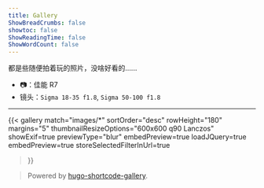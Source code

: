 ```yaml
---
title: Gallery
ShowBreadCrumbs: false
showtoc: false
ShowReadingTime: false
ShowWordCount: false
---
```


都是些随便拍着玩的照片，没啥好看的......

- 📷️：佳能 R7
- 镜头：`Sigma 18-35 f1.8`, `Sigma 50-100 f1.8`

----

{{< 
    gallery
    match="images/*"
    sortOrder="desc"
    rowHeight="180"
    margins="5"
    thumbnailResizeOptions="600x600 q90 Lanczos"
    showExif=true
    previewType="blur"
    embedPreview=true
    loadJQuery=true
    embedPreview=true
    storeSelectedFilterInUrl=true
>}}

> Powered by [hugo-shortcode-gallery](https://github.com/mfg92/hugo-shortcode-gallery).
